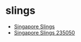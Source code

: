 # slings

 * [Singapore Slings](../../index/s/singapore-slings-235050.json)
 * [Singapore Slings 235050](../../index/s/singapore-slings-235050.json)
